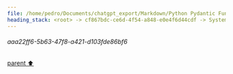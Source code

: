 ```yaml
---
file: /home/pedro/Documents/chatgpt_export/Markdown/Python Pydantic Function Model.md
heading_stack: <root> -> cf867bdc-ce6d-4f54-a848-e0e4f6d44cdf -> System -> 91080ce5-00bf-4674-a64f-dc1e193d3e94 -> System -> aaa22ff6-5b63-47f8-a421-d103fde86bf6
---
```

###### aaa22ff6-5b63-47f8-a421-d103fde86bf6
[parent ⬆️](#91080ce5-00bf-4674-a64f-dc1e193d3e94)

